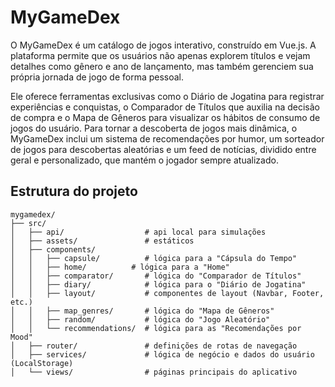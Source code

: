 # MyGameDex
O MyGameDex é um catálogo de jogos interativo, construído em Vue.js. A plataforma permite que os usuários não apenas explorem títulos e vejam detalhes como gênero e ano de lançamento, mas também gerenciem sua própria jornada de jogo de forma pessoal.

Ele oferece ferramentas exclusivas como o Diário de Jogatina para registrar experiências e conquistas, o Comparador de Títulos que auxilia na decisão de compra e o Mapa de Gêneros para visualizar os hábitos de consumo de jogos do usuário. Para tornar a descoberta de jogos mais dinâmica, o MyGameDex inclui um sistema de recomendações por humor, um sorteador de jogos para descobertas aleatórias e um feed de notícias, dividido entre geral e personalizado, que mantém o jogador sempre atualizado.

## Estrutura do projeto
```
mygamedex/
├── src/                     
│   ├── api/                  # api local para simulações
│   ├── assets/               # estáticos
│   ├── components/           
│   │   ├── capsule/          # lógica para a "Cápsula do Tempo"
│   │   ├── home/          # lógica para a "Home"
│   │   ├── comparator/       # lógica do "Comparador de Títulos"
│   │   ├── diary/            # lógica para o "Diário de Jogatina"
│   │   ├── layout/           # componentes de layout (Navbar, Footer, etc.)
│   │   ├── map_genres/       # lógica do "Mapa de Gêneros"
│   │   ├── random/           # lógica do "Jogo Aleatório"
│   │   └── recommendations/  # lógica para as "Recomendações por Mood"
│   ├── router/               # definições de rotas de navegação
│   ├── services/             # lógica de negócio e dados do usuário (LocalStorage)
│   └── views/                # páginas principais do aplicativo
```
